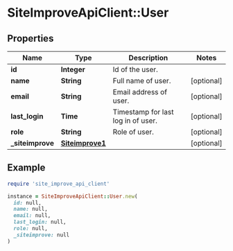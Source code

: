 # SiteImproveApiClient::User

## Properties

| Name | Type | Description | Notes |
| ---- | ---- | ----------- | ----- |
| **id** | **Integer** | Id of the user. |  |
| **name** | **String** | Full name of user. | [optional] |
| **email** | **String** | Email address of user. | [optional] |
| **last_login** | **Time** | Timestamp for last log in of user. | [optional] |
| **role** | **String** | Role of user. | [optional] |
| **_siteimprove** | [**Siteimprove1**](Siteimprove1.md) |  | [optional] |

## Example

```ruby
require 'site_improve_api_client'

instance = SiteImproveApiClient::User.new(
  id: null,
  name: null,
  email: null,
  last_login: null,
  role: null,
  _siteimprove: null
)
```

